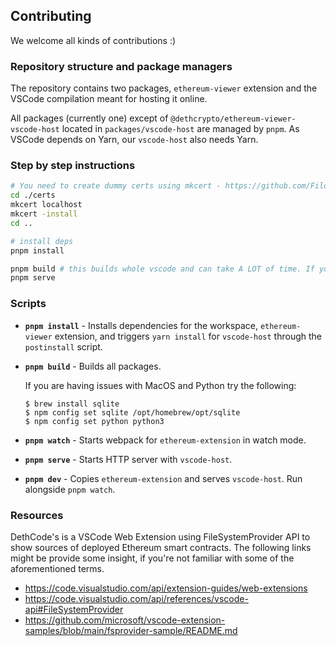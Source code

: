 ## Contributing

We welcome all kinds of contributions :)

### Repository structure and package managers

The repository contains two packages, `ethereum-viewer` extension and the VSCode
compilation meant for hosting it online.

All packages (currently one) except of `@dethcrypto/ethereum-viewer-vscode-host`
located in `packages/vscode-host` are managed by `pnpm`. As VSCode depends on
Yarn, our `vscode-host` also needs Yarn.

### Step by step instructions

```sh
# You need to create dummy certs using mkcert - https://github.com/FiloSottile/mkcert
cd ./certs
mkcert localhost
mkcert -install
cd ..

# install deps
pnpm install

pnpm build # this builds whole vscode and can take A LOT of time. If you are having issues, read below
pnpm serve
```

### Scripts

- **`pnpm install`** - Installs dependencies for the workspace,
  `ethereum-viewer` extension, and triggers `yarn install` for `vscode-host`
  through the `postinstall` script.

- **`pnpm build`** - Builds all packages.

  If you are having issues with MacOS and Python try the following:
  ```
  $ brew install sqlite
  $ npm config set sqlite /opt/homebrew/opt/sqlite
  $ npm config set python python3
  ```

- **`pnpm watch`** - Starts webpack for `ethereum-extension` in watch mode.

- **`pnpm serve`** - Starts HTTP server with `vscode-host`.

- **`pnpm dev`** - Copies `ethereum-extension` and serves `vscode-host`. Run
  alongside `pnpm watch`.

### Resources

DethCode's is a VSCode Web Extension using FileSystemProvider API to show
sources of deployed Ethereum smart contracts. The following links might be
provide some insight, if you're not familiar with some of the aforementioned
terms.

- https://code.visualstudio.com/api/extension-guides/web-extensions
- https://code.visualstudio.com/api/references/vscode-api#FileSystemProvider
- https://github.com/microsoft/vscode-extension-samples/blob/main/fsprovider-sample/README.md
